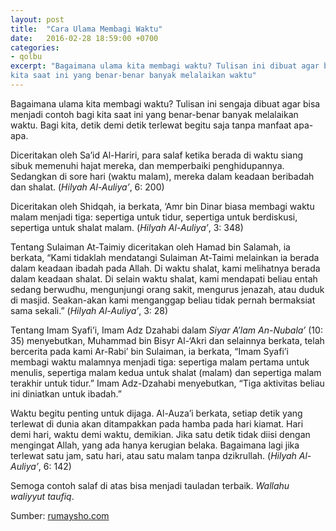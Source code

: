 ```yaml
---
layout: post
title:  "Cara Ulama Membagi Waktu"
date:   2016-02-28 18:59:00 +0700
categories:
- qolbu
excerpt: "Bagaimana ulama kita membagi waktu? Tulisan ini dibuat agar bisa menjadi contoh bagi
kita saat ini yang benar-benar banyak melalaikan waktu"
---
```


Bagaimana ulama kita membagi waktu? Tulisan ini sengaja dibuat agar bisa menjadi contoh bagi kita saat ini yang benar-benar banyak melalaikan waktu.
Bagi kita, detik demi detik terlewat begitu saja tanpa manfaat apa-apa.

Diceritakan oleh Sa’id Al-Hariri, para salaf ketika berada di waktu siang sibuk memenuhi hajat mereka, dan memperbaiki penghidupannya.
Sedangkan di sore hari (waktu malam), mereka dalam keadaan beribadah dan shalat. (_Hilyah Al-Auliya’_, 6: 200)

Diceritakan oleh Shidqah, ia berkata, ‘Amr bin Dinar biasa membagi waktu malam menjadi tiga: sepertiga untuk tidur, sepertiga untuk berdiskusi,
sepertiga untuk shalat malam. (_Hilyah Al-Auliya’_, 3: 348)

Tentang Sulaiman At-Taimiy diceritakan oleh Hamad bin Salamah, ia berkata, “Kami tidaklah mendatangi
Sulaiman At-Taimi melainkan ia berada dalam keadaan ibadah pada Allah. Di waktu shalat, kami melihatnya berada dalam keadaan shalat.
Di selain waktu shalat, kami mendapati beliau entah sedang berwudhu, mengunjungi orang sakit, mengurus jenazah, atau duduk di masjid.
Seakan-akan kami menganggap beliau tidak pernah bermaksiat sama sekali.” (_Hilyah Al-Auliya’_, 3: 28)

Tentang Imam Syafi’i, Imam Adz Dzahabi dalam _Siyar A’lam An-Nubala’_ (10: 35) menyebutkan, Muhammad bin Bisyr Al-‘Akri dan selainnya berkata,
telah bercerita pada kami Ar-Rabi’ bin Sulaiman, ia berkata, “Imam Syafi’i membagi waktu malamnya menjadi tiga: sepertiga malam pertama untuk menulis,
sepertiga malam kedua untuk shalat (malam) dan sepertiga malam terakhir untuk tidur.” Imam Adz-Dzahabi menyebutkan, “Tiga aktivitas beliau ini diniatkan untuk ibadah.”

Waktu begitu penting untuk dijaga. Al-Auza’i berkata, setiap detik yang terlewat di dunia akan ditampakkan pada hamba pada hari kiamat.
Hari demi hari, waktu demi waktu, demikian. Jika satu detik tidak diisi dengan mengingat Allah, yang ada hanya kerugian belaka.
Bagaimana lagi jika terlewat satu jam, satu hari, atau satu malam tanpa dzikrullah. (_Hilyah Al-Auliya’_, 6: 142)

Semoga contoh salaf di atas bisa menjadi tauladan terbaik. _Wallahu waliyyut taufiq_.

Sumber: [rumaysho.com][rumaysho]

[rumaysho]: https://rumaysho.com/12303-bagaimana-ulama-membagi-waktu.html
